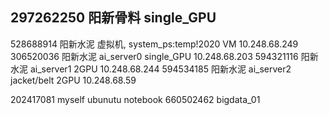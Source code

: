 297262250    阳新骨料                               single_GPU
--------------------------------------------------------------


528688914    阳新水泥 虚拟机, system_ps:temp!2020    VM             10.248.68.249
306520036    阳新水泥 ai_server0                    single_GPU     10.248.68.203 
594321116    阳新水泥 ai_server1                    2GPU           10.248.68.244
594534185    阳新水泥 ai_server2 jacket/belt        2GPU           10.248.68.59

202417081    myself ubunutu notebook
660502462    bigdata_01

